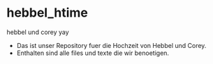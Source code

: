 # hebbel_htime
hebbel und corey yay

- Das ist unser Repository fuer die Hochzeit von Hebbel und Corey.
- Enthalten sind alle files und texte die wir benoetigen.

